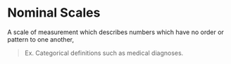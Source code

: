 # Nominal Scales
A scale of measurement which describes numbers which have no order or pattern to one another,
> Ex. Categorical definitions such as medical diagnoses. 
